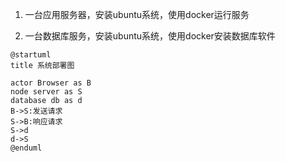 1. 一台应用服务器，安装ubuntu系统，使用docker运行服务

2. 一台数据库服务，安装ubuntu系统，使用docker安装数据库软件

```plantuml
@startuml
title 系统部署图

actor Browser as B
node server as S
database db as d
B->S:发送请求
S->B:响应请求
S->d
d->S
@enduml
```